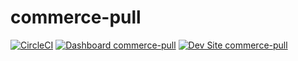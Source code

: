 # commerce-pull

[![CircleCI](https://circleci.com/gh/shaal/commerce-pull.svg?style=shield)](https://circleci.com/gh/shaal/commerce-pull)
[![Dashboard commerce-pull](https://img.shields.io/badge/dashboard-commerce_pull-yellow.svg)](https://dashboard.pantheon.io/sites/c1f887e2-d3a7-4682-a960-45104fac080a#dev/code)
[![Dev Site commerce-pull](https://img.shields.io/badge/site-commerce_pull-blue.svg)](http://dev-commerce-pull.pantheonsite.io/)